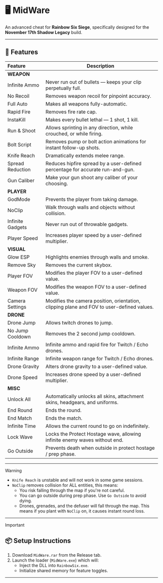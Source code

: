 # 🖥️ MidWare

An advanced cheat for **Rainbow Six Siege**, specifically designed for the **November 17th Shadow Legacy** build.

---

## 🔧 Features

| Feature                 | Description                                                                                   |
|:------------------------|-----------------------------------------------------------------------------------------------|
| **WEAPON**              |                                                                                               |
| Infinite Ammo           | Never run out of bullets — keeps your clip perpetually full.                                  |
| No Recoil               | Removes weapon recoil for pinpoint accuracy.                                                  |
| Full Auto               | Makes all weapons fully-automatic.                                                            |
| Rapid Fire              | Removes fire rate cap.                                                                        |
| InstaKill               | Makes every bullet lethal — 1 shot, 1 kill.                                                   |
| Run & Shoot             | Allows sprinting in any direction, while crouched, or while firing.                           |
| Bolt Script             | Removes pump or bolt action animations for instant follow-up shots.                           |
| Knife Reach             | Dramatically extends melee range.                                                             |
| Spread Reduction        | Reduces hipfire spread by a user-defined percentage for accurate run-and-gun.                 |
| Gun Caliber             | Make your gun shoot any caliber of your choosing.                                             |
| **PLAYER**              |                                                                                               |
| GodMode                 | Prevents the player from taking damage.                                                       |
| NoClip                  | Walk through walls and objects without collision.                                             |
| Infinite Gadgets        | Never run out of throwable gadgets.                                                           |
| Player Speed            | Increases player speed by a user-defined multiplier.                                          |
| **VISUAL**              |                                                                                               |
| Glow ESP                | Highlights enemies through walls and smoke.                                                   |
| Remove Sky              | Removes the current skybox.                                                                   |
| Player FOV              | Modifies the player FOV to a user-defined value.                                              |
| Weapon FOV              | Modifies the weapon FOV to a user-defined value.                                              |
| Camera Settings         | Modifies the camera position, orientation, clipping plane and FOV to user-defined values.     |
| **DRONE**               |                                                                                               |
| Drone Jump              | Allows twitch drones to jump.                                                                 |
| No Jump Cooldown        | Removes the 2 second jump cooldown.                                                           |
| Infinite Ammo           | Infinite ammo and rapid fire for Twitch / Echo drones.                                        |
| Infinite Range          | Infinite weapon range for Twitch / Echo drones.                                               |
| Drone Gravity           | Alters drone gravity to a user-defined value.                                                 |
| Drone Speed             | Increases drone speed by a user-defined multiplier.                                           |
| **MISC**                |                                                                                               |
| Unlock All              | Automatically unlocks all skins, attachment skins, headgears, and uniforms.                   |
| End Round               | Ends the round.                                                                               |
| End Match               | Ends the match.                                                                               |
| Infinite Time           | Allows the current round to go on indefinitely.                                               |
| Lock Wave               | Locks the Protect Hostage wave, allowing infinite enemy waves without end.                    |
| Go Outside              | Prevents death when outside in protect hostage / prep phase.                                  |

---

> [!WARNING]
> - `Knife Reach` is unstable and will not work in some game sessions.
> - `NoClip` removes collision for ALL entities, this means:
>   -	You risk falling through the map if you're not careful.
>   -	You can go outside during prep phase. Use `Go Outside` to avoid dying.
>   -	Drones, grenades, and the defuser will fall through the map. This means if you plant with `NoClip` on, it causes instant round loss.

---

> [!IMPORTANT]
> ## 📦 Setup Instructions
> 
> 1. Download `MidWare.rar` from the Release tab.
> 2. Launch the loader (`MidWare.exe`) which will:
>    - Inject the DLL into `RainbowSix.exe`.
>    - Initialize shared memory for feature toggles.

---
